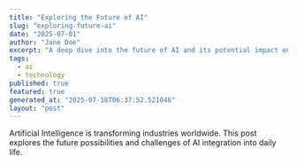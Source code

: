```yaml
---
title: "Exploring the Future of AI"
slug: "exploring-future-ai"
date: "2025-07-01"
author: "Jane Doe"
excerpt: "A deep dive into the future of AI and its potential impact on various sectors."
tags:
  - ai
  - technology
published: true
featured: true
generated_at: "2025-07-18T06:37:52.521046"
layout: "post"
---
```


Artificial Intelligence is transforming industries worldwide. This post explores the future possibilities and challenges of AI integration into daily life.